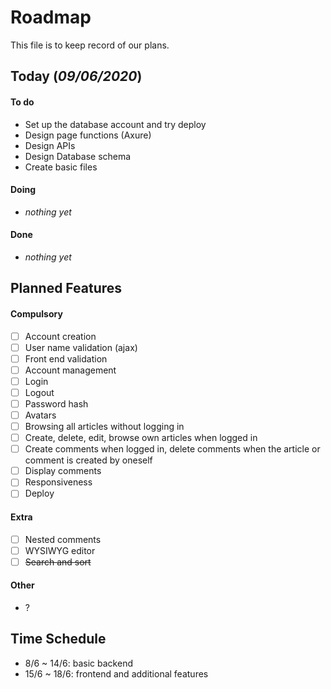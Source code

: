 # Roadmap

This file is to keep record of our plans.

## Today (*09/06/2020*)

#### To do
- Set up the database account and try deploy
- Design page functions (Axure)
- Design APIs
- Design Database schema
- Create basic files

#### Doing
- *nothing yet*

#### Done
- *nothing yet*

## Planned Features
#### Compulsory
- [ ] Account creation
- [ ] User name validation (ajax)
- [ ] Front end validation
- [ ] Account management
- [ ] Login
- [ ] Logout
- [ ] Password hash
- [ ] Avatars
- [ ] Browsing all articles without logging in
- [ ] Create, delete, edit, browse own articles when logged in
- [ ] Create comments when logged in, delete comments when the article or comment is created by oneself
- [ ] Display comments
- [ ] Responsiveness
- [ ] Deploy

#### Extra
- [ ] Nested comments
- [ ] WYSIWYG editor
- [ ] ~~Search and sort~~

#### Other
- ?

## Time Schedule
- 8/6 ~ 14/6: basic backend
- 15/6 ~ 18/6: frontend and additional features
